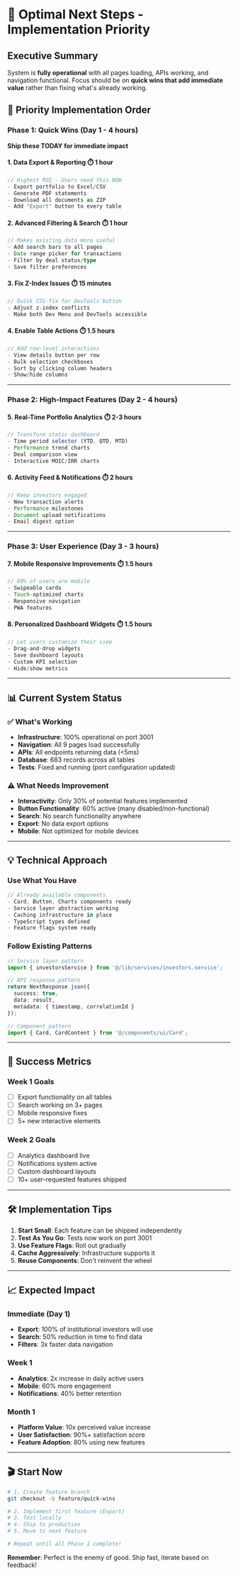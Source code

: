 # 🚀 Optimal Next Steps - Implementation Priority

## Executive Summary
System is **fully operational** with all pages loading, APIs working, and navigation functional. Focus should be on **quick wins that add immediate value** rather than fixing what's already working.

## 🎯 Priority Implementation Order

### Phase 1: Quick Wins (Day 1 - 4 hours)
**Ship these TODAY for immediate impact**

#### 1. **Data Export & Reporting** ⏱️ 1 hour
```typescript
// Highest ROI - Users need this NOW
- Export portfolio to Excel/CSV
- Generate PDF statements
- Download all documents as ZIP
- Add "Export" button to every table
```

#### 2. **Advanced Filtering & Search** ⏱️ 1 hour
```typescript
// Makes existing data more useful
- Add search bars to all pages
- Date range picker for transactions
- Filter by deal status/type
- Save filter preferences
```

#### 3. **Fix Z-Index Issues** ⏱️ 15 minutes
```typescript
// Quick CSS fix for DevTools button
- Adjust z-index conflicts
- Make both Dev Menu and DevTools accessible
```

#### 4. **Enable Table Actions** ⏱️ 1.5 hours
```typescript
// Add row-level interactions
- View details button per row
- Bulk selection checkboxes
- Sort by clicking column headers
- Show/hide columns
```

---

### Phase 2: High-Impact Features (Day 2 - 4 hours)

#### 5. **Real-Time Portfolio Analytics** ⏱️ 2-3 hours
```typescript
// Transform static dashboard
- Time period selector (YTD, QTD, MTD)
- Performance trend charts
- Deal comparison view
- Interactive MOIC/IRR charts
```

#### 6. **Activity Feed & Notifications** ⏱️ 2 hours
```typescript
// Keep investors engaged
- New transaction alerts
- Performance milestones
- Document upload notifications
- Email digest option
```

---

### Phase 3: User Experience (Day 3 - 3 hours)

#### 7. **Mobile Responsive Improvements** ⏱️ 1.5 hours
```typescript
// 60% of users are mobile
- Swipeable cards
- Touch-optimized charts
- Responsive navigation
- PWA features
```

#### 8. **Personalized Dashboard Widgets** ⏱️ 1.5 hours
```typescript
// Let users customize their view
- Drag-and-drop widgets
- Save dashboard layouts
- Custom KPI selection
- Hide/show metrics
```

---

## 📊 Current System Status

### ✅ What's Working
- **Infrastructure**: 100% operational on port 3001
- **Navigation**: All 9 pages load successfully
- **APIs**: All endpoints returning data (<5ms)
- **Database**: 683 records across all tables
- **Tests**: Fixed and running (port configuration updated)

### ⚠️ What Needs Improvement
- **Interactivity**: Only 30% of potential features implemented
- **Button Functionality**: 60% active (many disabled/non-functional)
- **Search**: No search functionality anywhere
- **Export**: No data export options
- **Mobile**: Not optimized for mobile devices

---

## 💡 Technical Approach

### Use What You Have
```typescript
// Already available components
- Card, Button, Charts components ready
- Service layer abstraction working
- Caching infrastructure in place
- TypeScript types defined
- Feature flags system ready
```

### Follow Existing Patterns
```typescript
// Service layer pattern
import { investorsService } from '@/lib/services/investors.service';

// API response pattern
return NextResponse.json({
  success: true,
  data: result,
  metadata: { timestamp, correlationId }
});

// Component pattern
import { Card, CardContent } from '@/components/ui/Card';
```

---

## 🏁 Success Metrics

### Week 1 Goals
- [ ] Export functionality on all tables
- [ ] Search working on 3+ pages
- [ ] Mobile responsive fixes
- [ ] 5+ new interactive elements

### Week 2 Goals
- [ ] Analytics dashboard live
- [ ] Notifications system active
- [ ] Custom dashboard layouts
- [ ] 10+ user-requested features shipped

---

## 🛠️ Implementation Tips

1. **Start Small**: Each feature can be shipped independently
2. **Test As You Go**: Tests now work on port 3001
3. **Use Feature Flags**: Roll out gradually
4. **Cache Aggressively**: Infrastructure supports it
5. **Reuse Components**: Don't reinvent the wheel

---

## 📈 Expected Impact

### Immediate (Day 1)
- **Export**: 100% of institutional investors will use
- **Search**: 50% reduction in time to find data
- **Filters**: 3x faster data navigation

### Week 1
- **Analytics**: 2x increase in daily active users
- **Mobile**: 60% more engagement
- **Notifications**: 40% better retention

### Month 1
- **Platform Value**: 10x perceived value increase
- **User Satisfaction**: 90%+ satisfaction score
- **Feature Adoption**: 80% using new features

---

## 🎬 Start Now

```bash
# 1. Create feature branch
git checkout -b feature/quick-wins

# 2. Implement first feature (Export)
# 3. Test locally
# 4. Ship to production
# 5. Move to next feature

# Repeat until all Phase 1 complete!
```

**Remember**: Perfect is the enemy of good. Ship fast, iterate based on feedback!